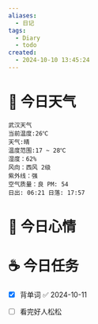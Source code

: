 ```yaml
---
aliases:
  - 日记
tags:
  - Diary
  - todo
created:
  - 2024-10-10 13:45:24
---
```

# 🌅 今日天气

``` 
武汉天气
当前温度:26℃
天气:晴
温度范围:17 ~ 28℃
湿度：62%
风向：西风 2级
紫外线：强
空气质量：良 PM: 54
日出: 06:21 日落: 17:57
```

# 🍋 今日心情



# ☕ 今日任务

- [x] 背单词 ✅ 2024-10-11
- [ ] 看完好人松松


